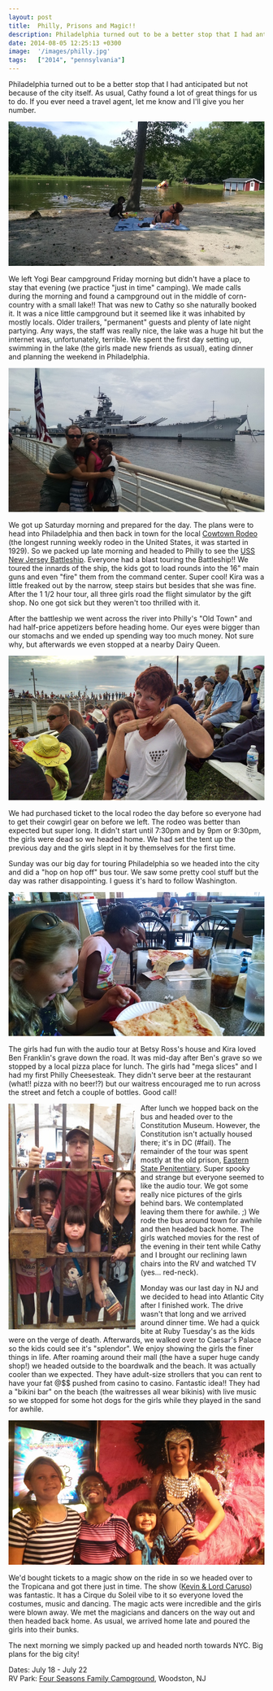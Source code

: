 ```yaml
---
layout: post
title:  Philly, Prisons and Magic!!
description: Philadelphia turned out to be a better stop that I had anticipated but not...
date: 2014-08-05 12:25:13 +0300
image:  '/images/philly.jpg'
tags:   ["2014", "pennsylvania"]
---
```

<p>Philadelphia turned out to be a better stop that I had anticipated but not because of the city itself. As usual, Cathy found a lot of great things for us to do. If you ever need a travel agent, let me know and I'll give you her number.</p>
<p><img src="images/philly1.jpg" alt="" ></p>
<p>We left Yogi Bear campground Friday morning but didn't have a place to stay that evening (we practice &quot;just in time&quot; camping). We made calls during the morning and found a campground out in the middle of corn-country with a small lake!! That was new to Cathy so she naturally booked it. It was a nice little campground but it seemed like it was inhabited by mostly locals. Older trailers, &quot;permanent&quot; guests and plenty of late night partying. Any ways, the staff was really nice, the lake was a huge hit but the internet was, unfortunately, terrible. We spent the first day setting up, swimming in the lake (the girls made new friends as usual), eating dinner and planning the weekend in Philadelphia.</p>
<p><img src="images/philly2.jpg" alt="" ></p>
<p>We got up Saturday morning and prepared for the day. The plans were to head into Philadelphia and then back in town for the local <a href="http://www.cowtownrodeo.com/">Cowtown Rodeo</a> (the longest running weekly rodeo in the United States, it was started in 1929). So we packed up late morning and headed to Philly to see the <a href="http://www.battleshipnewjersey.org/">USS New Jersey Battleship</a>. Everyone had a blast touring the Battleship!! We toured the innards of the ship, the kids got to load rounds into the 16&quot; main guns and even &quot;fire&quot; them from the command center. Super cool! Kira was a little freaked out by the narrow, steep stairs but besides that she was fine. After the 1 1/2 hour tour, all three girls road the flight simulator by the gift shop. No one got sick but they weren't too thrilled with it.</p>
<p>After the battleship we went across the river into Philly's &quot;Old Town&quot; and had half-price appetizers before heading home. Our eyes were bigger than our stomachs and we ended up spending way too much money. Not sure why, but afterwards we even stopped at a nearby Dairy Queen.</p>
<p><img src="images/philly3.jpg" alt="" ></p>
<p>We had purchased ticket to the local rodeo the day before so everyone had to get their cowgirl gear on before we left. The rodeo was better than expected but super long. It didn't start until 7:30pm and by 9pm or 9:30pm, the girls were dead so we headed home. We had set the tent up the previous day and the girls slept in it by themselves for the first time.</p>
<p>Sunday was our big day for touring Philadelphia so we headed into the city and did a &quot;hop on hop off&quot; bus tour. We saw some pretty cool stuff but the day was rather disappointing. I guess it's hard to follow Washington.</p>
<p><img src="images/mega-slice1.jpg" alt="" ></p>
<p>The girls had fun with the audio tour at Betsy Ross's house and Kira loved Ben Franklin's grave down the road. It was mid-day after Ben's grave so we stopped by a local pizza place for lunch. The girls had &quot;mega slices&quot; and I had my first Philly Cheesesteak. They didn't serve beer at the restaurant (what!! pizza with no beer!?) but our waitress encouraged me to run across the street and fetch a couple of bottles. Good call!</p>
<img src="images/prison.jpg" style="width:250px;padding-right:10px" alt="Awesome mobile app" align="left">
<p>After lunch we hopped back on the bus and headed over to the Constitution Museum. However, the Constitution isn't actually housed there; it's in DC (#fail). The remainder of the tour was spent mostly at the old prison, <a href="http://www.easternstate.org/">Eastern State Penitentiary</a>. Super spooky and strange but everyone seemed to like the audio tour. We got some really nice pictures of the girls behind bars. We contemplated leaving them there for awhile. ;) We rode the bus around town for awhile and then headed back home. The girls watched movies for the rest of the evening in their tent while Cathy and I brought our reclining lawn chairs into the RV and watched TV (yes... red-neck).</p>
<p>Monday was our last day in NJ and we decided to head into Atlantic City after I finished work. The drive wasn't that long and we arrived around dinner time. We had a quick bite at Ruby Tuesday's as the kids were on the verge of death. Afterwards, we walked over to Caesar's Palace so the kids could see it's &quot;splendor&quot;. We enjoy showing the girls the finer things in life. After roaming around their mall (the have a super huge candy shop!) we headed outside to the boardwalk and the beach. It was actually cooler than we expected. They have adult-size strollers that you can rent to have your fat @$$ pushed from casino to casino. Fantastic idea!! They had a &quot;bikini bar&quot; on the beach (the waitresses all wear bikinis) with live music so we stopped for some hot dogs for the girls while they played in the sand for awhile.</p>
<p><img src="images/magic-show.jpg" alt="" ></p>
<p>We'd bought tickets to a magic show on the ride in so we headed over to the Tropicana and got there just in time. The show (<a href="https://www.facebook.com/kevinandcaruso">Kevin &amp; Lord Caruso</a>) was fantastic. It has a Cirque du Soleil vibe to it so everyone loved the costumes, music and dancing. The magic acts were incredible and the girls were blown away. We met the magicians and dancers on the way out and then headed back home. As usual, we arrived home late and poured the girls into their bunks.</p>
<p>The next morning we simply packed up and headed north towards NYC. Big plans for the big city!</p>
<p>Dates: July 18 - July 22<br>
RV Park: <a href="http://fourseasonscamping.com/">Four Seasons Family Campground</a>, Woodston, NJ</p>

